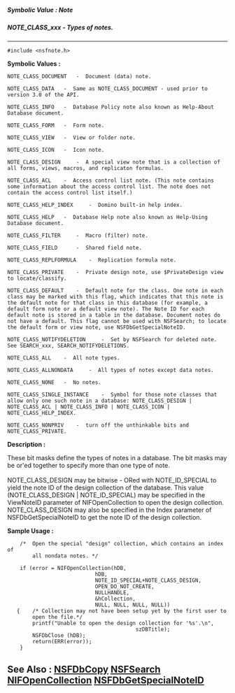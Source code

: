 ##### Symbolic Value : Note
##### NOTE_CLASS_xxx - Types of notes.
---
```
#include <nsfnote.h>
```

**Symbolic Values :**

	NOTE_CLASS_DOCUMENT	  -  Document (data) note.

	NOTE_CLASS_DATA	  -  Same as NOTE_CLASS_DOCUMENT - used prior to version 3.0 of the API.

	NOTE_CLASS_INFO	  -  Database Policy note also known as Help-About Database document.

	NOTE_CLASS_FORM	  -  Form note.

	NOTE_CLASS_VIEW	  -  View or folder note.

	NOTE_CLASS_ICON	  -  Icon note.

	NOTE_CLASS_DESIGN	  -  A special view note that is a collection of all forms, views, macros, and replicaton formulas.

	NOTE_CLASS_ACL	  -  Access control list note. (This note contains some information about the access control list. The note does not contain the access control list itself.)

	NOTE_CLASS_HELP_INDEX	  -  Domino built-in help index.

	NOTE_CLASS_HELP	  -  Database Help note also known as Help-Using Database document.

	NOTE_CLASS_FILTER	  -  Macro (filter) note.

	NOTE_CLASS_FIELD	  -  Shared field note.

	NOTE_CLASS_REPLFORMULA	  -  Replication formula note.

	NOTE_CLASS_PRIVATE	  -  Private design note, use $PrivateDesign view to locate/classify.

	NOTE_CLASS_DEFAULT	  -  Default note for the class. One note in each class may be marked with this flag, which indicates that this note is the default note for that class in this database (for example, a default form note or a default view note). The Note ID for each default note is stored in a table in the database. Document notes do not have a default. This flag cannot be used with NSFSearch; to locate the default form or view note, use NSFDbGetSpecialNoteID.

	NOTE_CLASS_NOTIFYDELETION	  -  Set by NSFSearch for deleted note. See SEARCH_xxx, SEARCH_NOTIFYDELETIONS.

	NOTE_CLASS_ALL	  -  All note types.

	NOTE_CLASS_ALLNONDATA	  -  All types of notes except data notes.

	NOTE_CLASS_NONE	  -  No notes.

	NOTE_CLASS_SINGLE_INSTANCE	  -  Symbol for those note classes that allow only one such note in a database: NOTE_CLASS_DESIGN | NOTE_CLASS_ACL | NOTE_CLASS_INFO | NOTE_CLASS_ICON | NOTE_CLASS_HELP_INDEX.

	NOTE_CLASS_NONPRIV    -  turn off the unthinkable bits and NOTE_CLASS_PRIVATE.


**Description :**

These bit masks define the types of notes in a database. The bit masks may be or'ed together to specify more than one type of note.<br>
<br>
NOTE_CLASS_DESIGN may be bitwise - ORed with NOTE_ID_SPECIAL to yield the note ID of the design collection of the database. This value (NOTE_CLASS_DESIGN | NOTE_ID_SPECIAL) may be specified in the ViewNoteID parameter of NIFOpenCollection to open the design collection. NOTE_CLASS_DESIGN may also be specified in the Index parameter of NSFDbGetSpecialNoteID to get the note ID of the design collection.


**Sample Usage :**
```
    /*  Open the special "design" collection, which contains an index of
        all nondata notes. */

    if (error = NIFOpenCollection(hDB, 
                            hDB, 
                            NOTE_ID_SPECIAL+NOTE_CLASS_DESIGN,
                            OPEN_DO_NOT_CREATE,
                            NULLHANDLE,
                            &hCollection,
                            NULL, NULL, NULL, NULL))
   {    /* Collection may not have been setup yet by the first user to 
        open the file.*/
        printf("Unable to open the design collection for '%s'.\n",
                                         szDBTitle);
        NSFDbClose (hDB);
        return(ERR(error));
    }

```

**See Also :**
[NSFDbCopy](/domino-c-api-docs/reference/Func/NSFDbCopy)
[NSFSearch](/domino-c-api-docs/reference/Func/NSFSearch)
[NIFOpenCollection](/domino-c-api-docs/reference/Func/NIFOpenCollection)
[NSFDbGetSpecialNoteID](/domino-c-api-docs/reference/Func/NSFDbGetSpecialNoteID)
---
